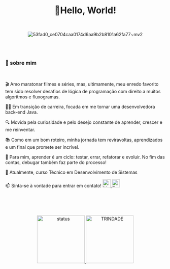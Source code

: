 <div align="center">


#  🖖Hello, World!
<br>

![53fad0_ce0704caa0174d6aa9b2b8101a62fa77~mv2](https://github.com/user-attachments/assets/6ec82c01-91a8-444a-9f61-569ee858c083)

</div>

<br><br>

 ### 💫 sobre mim
 <br>

🎬 Amo maratonar filmes e séries, mas, ultimamente, meu enredo favorito tem sido resolver desafios de lógica de programação com direito a muitos algoritmos e fluxogramas.

👩‍💻 Em transição de carreira, focada em me tornar uma desenvolvedora back-end Java.

🔍 Movida pela curiosidade e pelo desejo constante de aprender, crescer e me reinventar.

📚 Como em um bom roteiro, minha jornada tem reviravoltas, aprendizados e um final que promete ser incrível.

🚀 Para mim, aprender é um ciclo: testar, errar, refatorar e evoluir. No fim das contas, debugar também faz parte do processo!

💬  Atualmente, curso Técnico em Desenvolvimento de Sistemas
<p>
📫 Sinta-se à vontade para entrar em contato!

  <a href="https://www.linkedin.com/in/vanessasantos30/">
  <img src="https://img.shields.io/badge/LinkedIn-%230077B5.svg?style=flat&logo=linkedin&logoColor=white" alt="LinkedIn" height="25">
</a>
<a href="mailto:vanessasantana12@outlook.com">
  <img src="https://img.shields.io/badge/E--mail-D14836?style=flat&logo=gmail&logoColor=white" alt="E-mail" height="25">
</a>
</p>

<br><br><br>

<div align="center">
  
  <a href="https://github.com/sant1ana">
    <img alt="status" height="150em" src="https://github-readme-stats.vercel.app/api?username=sant1ana&count_private=true&include_all_commits=true&show_icons=true&theme=tokyonight&hide_border=true&show_owner=true"/>
    <img alt="TRINDADE" height="150em" src="https://github-readme-stats.vercel.app/api/top-langs/?username=sant1ana&theme=tokyonight&hide_border=true&&layout=compact"/>
  </a>
</div>


 
  
 



